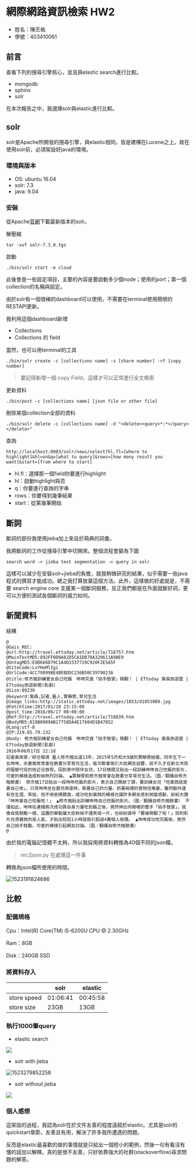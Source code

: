 # 網際網路資訊檢索 HW2

- 姓名：陳丕祐
- 學號：403410061

## 前言

查看下列的搜尋引擎核心，並且與elastic search進行比較。

- mongodb
- sphinx
- solr

在本次報告之中，我選擇solr與elastic進行比較。

## solr

solr是Apache所開發的搜尋引擎，與elastic相同，皆是建構在Lucene之上。故在使用solr前，必須架設好java的環境。

### 環境與版本

- OS: ubuntu 16.04
- solr: 7.3
- java: 9.04

### 安裝

從Apache[官網](http://apache.stu.edu.tw/lucene/solr/)下載最新版本的solr。

解壓縮

```shell
tar -xvf solr-7.3.0.tgz
```

啟動

```shell
./bin/solr start -e cloud 
```

此後會是一些設定項目，主要的內容是要啟動多少個node；使用的port；第一個collection的名稱與設定。

由於solr有一個很棒的dashboard可以使用，不需要在terminal使用簡陋的RESTAPI更新。

我利用這個dashboard新增

- Collections
- Collections 的 field

當然，也可以用terminal的工具

```shell
./bin/solr create -c [collections name] -s [share number] -rf [copy number]
```

> 要記得新增一個 copy Field，這樣才可以正常進行全文檢索

更新資料

```shell
./bin/post -c [collections name] [json file or other file]
```

刪除某個collection全部的資料

```shell
./bin/solr delete -c [collections name] -d "<delete><query>*:*</query></delete>"
```

查詢

```
http://localhost:8983/solr/news/select?hl.fl=[where to highlight]&hl=on&q=[what to query]&rows=[how many result you want]&start=[from where to start]
```

- hl.fl：選擇那一個field你要進行highlight
- hl：啟動highlight與否
- q：你要進行查詢的字串
- rows：你要得到幾筆結果
- start：從第幾筆開始



## 斷詞

斷詞的部份我使用jieba加上來自於萌典的詞彙。

我將斷詞的工作從搜尋引擎中切開來。整個流程會變為下圖

```
search word -> jieba text segmentation -> query in solr
```

這樣可以減少在安裝solr+jieba的負擔，就我稍微研究的結果，似乎需要一些java程式的撰寫才能成功。總之我打算放棄這個方法。此外，這樣做的好處就是，不需要 search engine core 支援某一個斷詞服務，反正我們都是在外面就斷好詞，更可以方便的測試各個斷詞的威力如何。



## 新聞資料

結構

```
@
@Gais_REC:
@url:http://travel.ettoday.net/article/718757.htm
@MainTextMD5:892FF0D0A82D5CA1DB70A320611A9BE9
@UntagMD5:E9D666D79C1A4D3337720C920F2E5A5F
@SiteCode:LvYHeMlIgi
@UrlCode:ACC79899BE4BEBDDC236B50C3979023A
@title:修杰楷訓練愛女自己吃飯　咘咘完食「拍手鼓掌」萌翻！ | ETtoday 東森旅遊雲 | ETtoday旅遊新聞(影劇)
@Size:89230
@keyword:東森,記者,藝人,賈靜雯,育兒生活
@image_links:http://static.ettoday.net/images/1853/d1853989.jpg
@Fetchtime:2017/01/10 23:15:09
@post_time:2016/06/17 00:00:00
@Ref:http://travel.ettoday.net/article/718839.htm
@BodyMD5:818B0989AB17758DA4E17604D1B47052
@Lang:utf-8
@IP:219.85.79.132
@body: 修杰楷訓練愛女自己吃飯　咘咘完食「拍手鼓掌」萌翻！ | ETtoday 東森旅遊雲 | ETtoday旅遊新聞(影劇)
2016年06月17日 22:18
記者黃庠棻／綜合報導 藝人修杰楷出道13年，2015年5月和大9歲的賈靜雯結婚，同年生下一女咘咘，夫妻倆常常會在臉書分享育兒生活，每次都會吸引大批網友迴響，前不久才在新北市政府服替代役的他近日放假，回到家中陪伴女兒，17日晚間又貼出一段訓練咘咘自己吃飯的影片，可愛的模樣造成粉絲熱烈討論。 ▲賈靜雯和修杰楷常會在臉書分享育兒生活。（圖／翻攝自修杰楷臉書） 修杰楷17日貼出一段咘咘吃飯的影片，表示自己開啟了課，要訓練女兒「吃東西就是要自己來」，只見咘咘坐在嬰兒用座椅，靠著自己的力量，抓著碗裡的食物往嘴塞，雖然動作還有些生澀、笨拙，但不用爸媽餵食，成功吃到東西的模樣也讓許多網友感到相當感動，紛紛大讚「咘咘會自己吃飯啦！」 ▲修杰楷貼出訓練咘咘自己吃飯的影片。（圖／翻攝自修杰楷臉書） 不僅如此，咘咘在連續兩次成功靠自身力量吃到飯之後，竟然伸出肉嘟嘟的雙手「拍手鼓掌」，就像自我鼓勵一樣，逗趣的舉動讓大批粉絲不僅笑成一片，也紛紛直呼「要被萌翻了啦！」該則影片也憑著她的高人氣，才貼出短短1小時就吸引超過4萬個人按讚。 ▲咘咘成功吃完飯後，竟然自己拍手鼓勵，可愛的模樣引起網友討論。（圖／翻攝自修杰楷臉書） 
@
```

由於我的電腦記憶體不太夠，所以我採用將資料轉換為40個不同的json檔。

> rec2json.py 在處理這一件事

轉換為json檔所使用的時間。

![1523191824686](https://i.imgur.com/M3KxjvM.png)

## 比較

### 配備規格

Cpu：Intel(R) Core(TM) i5-6200U CPU @ 2.30GHz

Ram：8GB

Disk：240GB SSD

### 將資料存入

|             | solr     | elastic  |
| ----------- | -------- | -------- |
| store speed | 01:06:41 | 00:45:58 |
| store size  | 23GB     | 13GB     |

### 執行1000筆query

- elastic search 

![](https://i.imgur.com/h4h3dOU.png)

- solr with jieba

![1523279852258](/tmp/1523279852258.png)

- solr without jieba

![](https://i.imgur.com/dJRXtO4.png)

### 個人感想

這架設的過程，我認為solr在於文件友善的程度遠超於elastic。尤其是solr的quickstart章節，友善且有用，解決了許多我所遭遇的問題。

反而是elastic最喜歡的做的事情就是只給出一個短小的範例，然後一句有看沒有懂的話加以解釋。真的是很不友善，只好依靠強大的社群(stackoverflow)尋求問題的解答。